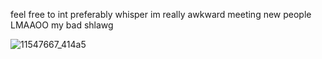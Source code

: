 feel free to int preferably whisper im really awkward meeting new people LMAAOO my bad shlawg



![11547667_414a5](https://github.com/falsephd/falsephd/assets/102171621/ae887b68-d8aa-4611-97e9-ead6ce26f6c2)
